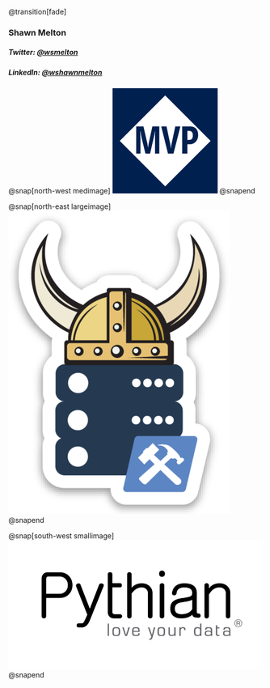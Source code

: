 @transition[fade]
### Shawn Melton
##### Twitter: [@wsmelton](https://twitter.com/wsmelton)
##### LinkedIn: [@wshawnmelton](https://linkedin.com/wshawnmelton)

@snap[north-west medimage]
![mvp-logo](images/mvp_blue_avatar.png)
@snapend

@snap[north-east largeimage]
![dbatools-thor](images/dbatools_thor.png)
@snapend

@snap[south-west smallimage]
![pythian-logo](images/pythian_black.png)
@snapend
